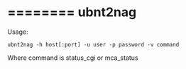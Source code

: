 ========
ubnt2nag
========

Usage:

	ubnt2nag -h host[:port] -u user -p password -v command

Where command is status_cgi or mca_status
